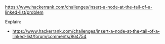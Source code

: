 https://www.hackerrank.com/challenges/insert-a-node-at-the-tail-of-a-linked-list/problem

Explain:
- https://www.hackerrank.com/challenges/insert-a-node-at-the-tail-of-a-linked-list/forum/comments/864754
